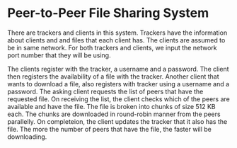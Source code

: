 # Peer-to-Peer File Sharing System
There are trackers and clients in this system. Trackers have the information about clients and and files that each client has. The clients are assumed to be in same network. For both trackers and clients, we input the network port number that they will be using.

The clients register with the tracker, a username and a password. The client then registers the availability of a file with the tracker. Another client that wants to download a file, also registers with tracker using a username and a password. The asking client requests the list of peers that have the requested file. On receiving the list, the client checks which of the peers are available and have the file. The file is broken into chunks of size 512 KB each. The chunks are downloaded in round-robin manner from the peers parallelly. On completeion, the client updates the tracker that it also has the file. The more the number of peers that have the file, the faster will be downloading. 